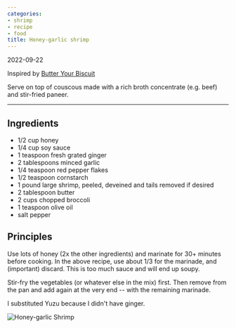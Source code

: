 ```yaml
---
categories:
- shrimp
- recipe
- food
title: Honey-garlic shrimp
---
```



2022-09-22

Inspired by [Butter Your Biscuit](https://butteryourbiscuit.com/honey-garlic-butter-shrimp-broccoli/)

Serve on top of couscous made with a rich broth concentrate (e.g. beef) and stir-fried paneer.


***

## Ingredients

- 1/2 cup honey
- 1/4 cup soy sauce
- 1 teaspoon fresh grated ginger
- 2 tablespoons minced garlic
- 1/4 teaspoon red pepper flakes
- 1/2 teaspoon cornstarch
- 1 pound large shrimp, peeled, deveined and tails removed if desired
- 2 tablespoon butter
- 2 cups chopped broccoli
- 1 teaspoon olive oil
- salt pepper

## Principles

Use lots of honey (2x the other ingredients) and marinate for 30+ minutes before cooking.  In the above recipe, use about 1/3 for the marinade, and (important) discard. This is too much sauce and will end up soupy.

Stir-fry the vegetables (or whatever else in the mix) first. Then remove from the pan and add again at the very end -- with the remaining marinade.

I substituted Yuzu because I didn't have ginger.





![Honey-garlic Shrimp](https://sat02pap004files.storage.live.com/y4mtpzAAfGRYDyHNDDRNM7JOOB-HUeNET--E859oyaIp8RzPuT2HtEQvEpkxqdVRki01BNBfjVvcAeTPlBfYpLk3FZ9YR5tYCXUY0ac6xIK14DekPCmDUg6sbrUnRMcHacNQUIlhaHLOKsrbzAz0RO-YXs4VuBhUhPjw35gxgbTldiUJtgAEtBCjxL7GbAogrob?width=660&height=495&cropmode=none?no.jpg)